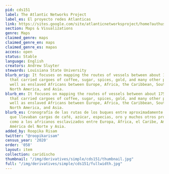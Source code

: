 ```yaml
---
pid: cds151
label: The Atlantic Networks Project
label_es: El proyecto redes Atlanticas
link: https://sites.google.com/site/atlanticnetworksproject/home?authuser=0
section: Maps & Visualizations
genre: Maps
claimed_genre: maps
claimed_genre_en: maps
claimed_genre_es: mapas
access: open
status: Stable
language: English
creators: Andrew Sluyter
stewards: Louisiana State University
blurb_orig: It focuses on mapping the routes of vessels between about 1750 and 1900
  that carried cargoes of coffee, sugar, spices, gold, and many other products as
  well as enslaved Africans between Europe, Africa, the Caribbean, South America,
  North America, and Asia.
blurb_en: It focuses on mapping the routes of vessels between about 1750 and 1900
  that carried cargoes of coffee, sugar, spices, gold, and many other products as
  well as enslaved Africans between Europe, Africa, the Caribbean, South America,
  North America, and Asia.
blurb_es: Cronografía de las rutas de los buques entre aproximadamente 1750 y 1900
  que llevaban cargas de café, azúcar, especias, oro y muchos otros productos, así
  como a los africanos esclavizados entre Europa, África, el Caribe, América del Sur,
  América del Norte y Asia.
added_by: Roopika Risam
twitter: "@roopikarisam"
census_year: '2020'
order: '058'
layout: item
collection: caridischo
thumbnail: "/img/derivatives/simple/cds151/thumbnail.jpg"
full: "/img/derivatives/simple/cds151/fullwidth.jpg"
---
```

